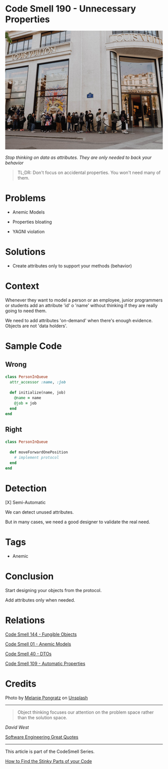 # Code Smell 190 - Unnecessary Properties
            
![Code Smell 190 - Unnecessary Properties](Code%20Smell%20190%20-%20Unnecessary%20Properties.jpg)

*Stop thinking on data as attributes. They are only needed to back your behavior*

> TL;DR: Don't focus on accidental properties. You won't need many of them.

# Problems

- Anemic Models

- Properties bloating

- YAGNI violation

# Solutions

- Create attributes only to support your methods (behavior)

# Context

Whenever they want to model a person or an employee, junior programmers or students add an attribute 'id' o 'name' without thinking if they are really going to need them.

We need to add attributes 'on-demand' when there's enough evidence. Objects are not 'data holders'.

# Sample Code

## Wrong

[Gist Url]: # (https://gist.github.com/mcsee/f3a9f762f2781017247f5acf6cf281a1)
```ruby
class PersonInQueue
  attr_accessor :name, :job

  def initialize(name, job)
    @name = name
    @job = job
  end
end
``` 

## Right

[Gist Url]: # (https://gist.github.com/mcsee/53d1777f204e64f5746a9a148ada934a)
```ruby
class PersonInQueue

  def moveForwardOnePosition
    # implement protocol
  end
end
``` 

# Detection

[X] Semi-Automatic

We can detect unused attributes. 

But in many cases, we need a good designer to validate the real need.

# Tags

- Anemic

# Conclusion

Start designing your objects from the protocol. 

Add attributes only when needed.

# Relations

[Code Smell 144 - Fungible Objects](https://github.com/mcsee/Software-Design-Articles/tree/main/Articles/Code%20Smells/Code%20Smell%20144%20-%20Fungible%20Objects/readme.md)

[Code Smell 01 - Anemic Models](https://github.com/mcsee/Software-Design-Articles/tree/main/Articles/Code%20Smells/Code%20Smell%2001%20-%20Anemic%20Models/readme.md)

[Code Smell 40 - DTOs](https://github.com/mcsee/Software-Design-Articles/tree/main/Articles/Code%20Smells/Code%20Smell%2040%20-%20DTOs/readme.md)

[Code Smell 109 - Automatic Properties](https://github.com/mcsee/Software-Design-Articles/tree/main/Articles/Code%20Smells/Code%20Smell%20109%20-%20Automatic%20Properties/readme.md)

# Credits

Photo by [Melanie Pongratz](https://unsplash.com/@melanie_sophie) on [Unsplash](https://unsplash.com/photos/SsBI9pweAeA)
 
---

> Object thinking focuses our attention on the problem space rather than the solution space.

_David West_

[Software Engineering Great Quotes](https://github.com/mcsee/Software-Design-Articles/tree/main/Articles/Quotes/Software%20Engineering%20Great%20Quotes/readme.md) 

---

This article is part of the CodeSmell Series.

[How to Find the Stinky Parts of your Code](https://github.com/mcsee/Software-Design-Articles/tree/main/Articles/Code%20Smells/How%20to%20Find%20the%20Stinky%20parts%20of%20your%20Code/readme.md)